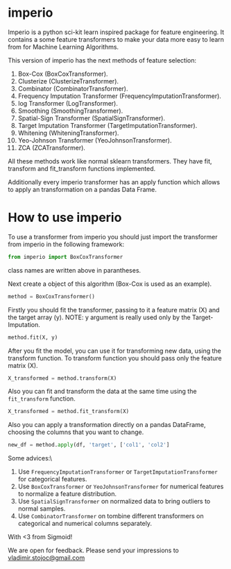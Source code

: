 # imperio

Imperio is a python sci-kit learn inspired package for feature engineering. It contains a some feature transformers to make your data more easy to learn from for Machine Learning Algorithms.

This version of imperio has the next methods of feature selection:
1. Box-Cox (BoxCoxTransformer).
2. Clusterize (ClusterizeTransformer).
3. Combinator (CombinatorTransformer).
4. Frequency Imputation Transformer (FrequencyImputationTransformer).
5. log Transformer (LogTransformer).
6. Smoothing (SmoothingTransformer).
7. Spatial-Sign Transformer (SpatialSignTransformer).
8. Target Imputation Transformer (TargetImputationTransformer).
9. Whitening (WhiteningTransformer).
10. Yeo-Johnson Transformer (YeoJohnsonTransformer).
11. ZCA (ZCATransformer).

All these methods work like normal sklearn transformers. They have fit, transform and fit_transform functions implemented.

Additionally every imperio transformer has an apply function which allows to apply an transformation on a pandas Data Frame.

# How to use imperio

To use a transformer from imperio you should just import the transformer from imperio in the following framework:
```python
from imperio import BoxCoxTransformer
```

class names are written above in parantheses.

Next create a object of this algorithm (Box-Cox is used as an example).

```python
method = BoxCoxTransformer()
```

Firstly you should fit the transformer, passing to it a feature matrix (X) and the target array (y).
NOTE: y argument is really used only by the Target-Imputation.

```python
method.fit(X, y)
```

After you fit the model, you can use it for transforming new data, using the transform function. To transform function you should pass only the feature matrix (X).

```python
X_transformed = method.transform(X)
```

Also you can fit and transform the data at the same time using the `fit_transform` function.

```python
X_transformed = method.fit_transform(X)
```

Also you can apply a transformation directly on a pandas DataFrame, choosing the columns that you want to change.

```python
new_df = method.apply(df, 'target', ['col1', 'col2']
```

Some advices:\
1. Use `FrequencyImputationTransformer` or `TargetImputationTransformer` for categorical features.
2. Use `BoxCoxTransformer` or `YeoJohnsonTransformer` for numerical features to normalize a feature distribution.
3. Use `SpatialSignTransformer` on normalized data to bring outliers to normal samples.
4. Use `CombinatorTransformer` on tombine different transformers on categorical and numerical columns separately.

With <3 from Sigmoid!

We are open for feedback. Please send your impressions to vladimir.stojoc@gmail.com
